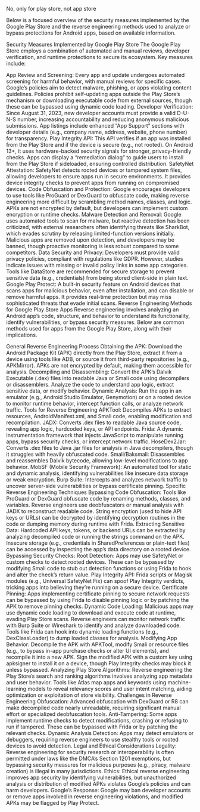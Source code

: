  No, only for play store, not app store


Below is a focused overview of the security measures implemented by the Google Play Store and the reverse engineering methods used to analyze or bypass protections for Android apps, based on available information.

Security Measures Implemented by Google Play Store
The Google Play Store employs a combination of automated and manual reviews, developer verification, and runtime protections to secure its ecosystem. Key measures include:

App Review and Screening:
Every app and update undergoes automated screening for harmful behavior, with manual reviews for specific cases. Google’s policies aim to detect malware, phishing, or apps violating content guidelines.
Policies prohibit self-updating apps outside the Play Store’s mechanism or downloading executable code from external sources, though these can be bypassed using dynamic code loading.
Developer Verification:
Since August 31, 2023, new developer accounts must provide a valid D-U-N-S number, increasing accountability and reducing anonymous malicious submissions.
App listings include enhanced “App Support” sections with developer details (e.g., company name, address, website, phone number) for transparency.
Play Integrity API:
This API verifies if an app was installed from the Play Store and if the device is secure (e.g., not rooted). On Android 13+, it uses hardware-backed security signals for stronger, privacy-friendly checks.
Apps can display a “remediation dialog” to guide users to install from the Play Store if sideloaded, ensuring controlled distribution.
SafetyNet Attestation:
SafetyNet detects rooted devices or tampered system files, allowing developers to ensure apps run in secure environments.
It provides device integrity checks to prevent apps from running on compromised devices.
Code Obfuscation and Protection:
Google encourages developers to use tools like ProGuard or DexGuard to obfuscate code, making reverse engineering more difficult by scrambling method names, classes, and logic.
APKs are not encrypted by default, but developers can implement custom encryption or runtime checks.
Malware Detection and Removal:
Google uses automated tools to scan for malware, but reactive detection has been criticized, with external researchers often identifying threats like SharkBot, which evades scrutiny by releasing limited-function versions initially.
Malicious apps are removed upon detection, and developers may be banned, though proactive monitoring is less robust compared to some competitors.
Data Security and Privacy:
Developers must provide valid privacy policies, compliant with regulations like GDPR. However, studies indicate issues with missing or invalid policy links in some app categories.
Tools like DataStore are recommended for secure storage to prevent sensitive data (e.g., credentials) from being stored client-side in plain text.
Google Play Protect:
A built-in security feature on Android devices that scans apps for malicious behavior, even after installation, and can disable or remove harmful apps.
It provides real-time protection but may miss sophisticated threats that evade initial scans.
Reverse Engineering Methods for Google Play Store Apps
Reverse engineering involves analyzing an Android app’s code, structure, and behavior to understand its functionality, identify vulnerabilities, or bypass security measures. Below are common methods used for apps from the Google Play Store, along with their implications.

General Reverse Engineering Process
Obtaining the APK:
Download the Android Package Kit (APK) directly from the Play Store, extract it from a device using tools like ADB, or source it from third-party repositories (e.g., APKMirror).
APKs are not encrypted by default, making them accessible for analysis.
Decompiling and Disassembling:
Convert the APK’s Dalvik Executable (.dex) files into readable Java or Smali code using decompilers or disassemblers.
Analyze the code to understand app logic, extract sensitive data, or modify behavior.
Dynamic Analysis:
Run the app in an emulator (e.g., Android Studio Emulator, Genymotion) or on a rooted device to monitor runtime behavior, intercept function calls, or analyze network traffic.
Tools for Reverse Engineering
APKTool: Decompiles APKs to extract resources, AndroidManifest.xml, and Smali code, enabling modification and recompilation.
JADX: Converts .dex files to readable Java source code, revealing app logic, hardcoded keys, or API endpoints.
Frida: A dynamic instrumentation framework that injects JavaScript to manipulate running apps, bypass security checks, or intercept network traffic.
HoseDex2Jar: Converts .dex files to Java .jar files for analysis in Java decompilers, though it struggles with heavily obfuscated code.
Smali/Baksmali: Disassembles and reassembles Dalvik bytecode, allowing low-level modifications to app behavior.
MobSF (Mobile Security Framework): An automated tool for static and dynamic analysis, identifying vulnerabilities like insecure data storage or weak encryption.
Burp Suite: Intercepts and analyzes network traffic to uncover server-side vulnerabilities or bypass certificate pinning.
Specific Reverse Engineering Techniques
Bypassing Code Obfuscation:
Tools like ProGuard or DexGuard obfuscate code by renaming methods, classes, and variables. Reverse engineers use deobfuscators or manual analysis with JADX to reconstruct readable code.
String encryption (used to hide API keys or URLs) can be decrypted by identifying decryption routines in the code or dumping memory during runtime with Frida.
Extracting Sensitive Data:
Hardcoded API keys, tokens, or backend URLs can be extracted by analyzing decompiled code or running the strings command on the APK.
Insecure storage (e.g., credentials in SharedPreferences or plain-text files) can be accessed by inspecting the app’s data directory on a rooted device.
Bypassing Security Checks:
Root Detection: Apps may use SafetyNet or custom checks to detect rooted devices. These can be bypassed by modifying Smali code to stub out detection functions or using Frida to hook and alter the check’s return value.
Play Integrity API: Frida scripts or Magisk modules (e.g., Universal SafetyNet Fix) can spoof Play Integrity verdicts, tricking apps into believing they’re running on a secure device.
Certificate Pinning: Apps implementing certificate pinning to secure network requests can be bypassed by using Frida to disable pinning logic or by patching the APK to remove pinning checks.
Dynamic Code Loading:
Malicious apps may use dynamic code loading to download and execute code at runtime, evading Play Store scans. Reverse engineers can monitor network traffic with Burp Suite or Wireshark to identify and analyze downloaded code.
Tools like Frida can hook into dynamic loading functions (e.g., DexClassLoader) to dump loaded classes for analysis.
Modifying App Behavior:
Decompile the APK with APKTool, modify Smali or resource files (e.g., to bypass in-app purchase checks or alter UI elements), and recompile it into a new APK.
Sign the modified APK with a custom key using apksigner to install it on a device, though Play Integrity checks may block it unless bypassed.
Analyzing Play Store Algorithms:
Reverse engineering the Play Store’s search and ranking algorithms involves analyzing app metadata and user behavior. Tools like Atlas map apps and keywords using machine-learning models to reveal relevancy scores and user intent matching, aiding optimization or exploitation of store visibility.
Challenges in Reverse Engineering
Obfuscation: Advanced obfuscation with DexGuard or R8 can make decompiled code nearly unreadable, requiring significant manual effort or specialized deobfuscation tools.
Anti-Tampering: Some apps implement runtime checks to detect modifications, crashing or refusing to run if tampered. These can be bypassed with Frida or by patching the relevant checks.
Dynamic Analysis Detection: Apps may detect emulators or debuggers, requiring reverse engineers to use stealthy tools or rooted devices to avoid detection.
Legal and Ethical Considerations
Legality: Reverse engineering for security research or interoperability is often permitted under laws like the DMCA’s Section 1201 exemptions, but bypassing security measures for malicious purposes (e.g., piracy, malware creation) is illegal in many jurisdictions.
Ethics: Ethical reverse engineering improves app security by identifying vulnerabilities, but unauthorized analysis or distribution of modified APKs violates Google’s policies and can harm developers.
Google’s Response: Google may ban developer accounts or remove apps involved in reverse engineering violations, and modified APKs may be flagged by Play Protect.
